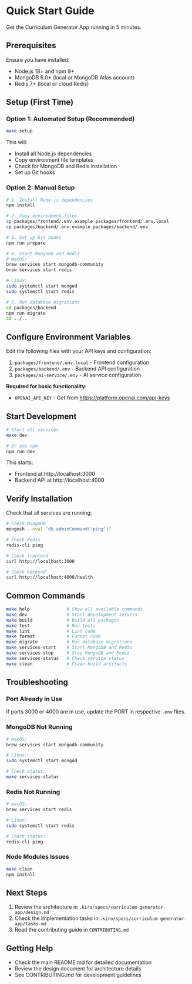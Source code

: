 # Quick Start Guide

Get the Curriculum Generator App running in 5 minutes.

## Prerequisites

Ensure you have installed:
- Node.js 18+ and npm 9+
- MongoDB 6.0+ (local or MongoDB Atlas account)
- Redis 7+ (local or cloud Redis)

## Setup (First Time)

### Option 1: Automated Setup (Recommended)

```bash
make setup
```

This will:
- Install all Node.js dependencies
- Copy environment file templates
- Check for MongoDB and Redis installation
- Set up Git hooks

### Option 2: Manual Setup

```bash
# 1. Install Node.js dependencies
npm install

# 2. Copy environment files
cp packages/frontend/.env.example packages/frontend/.env.local
cp packages/backend/.env.example packages/backend/.env

# 3. Set up Git hooks
npm run prepare

# 4. Start MongoDB and Redis
# macOS:
brew services start mongodb-community
brew services start redis

# Linux:
sudo systemctl start mongod
sudo systemctl start redis

# 5. Run database migrations
cd packages/backend
npm run migrate
cd ../..
```

## Configure Environment Variables

Edit the following files with your API keys and configuration:

1. `packages/frontend/.env.local` - Frontend configuration
2. `packages/backend/.env` - Backend API configuration
3. `packages/ai-service/.env` - AI service configuration

**Required for basic functionality:**
- `OPENAI_API_KEY` - Get from https://platform.openai.com/api-keys

## Start Development

```bash
# Start all services
make dev

# Or use npm
npm run dev
```

This starts:
- Frontend at http://localhost:3000
- Backend API at http://localhost:4000

## Verify Installation

Check that all services are running:

```bash
# Check MongoDB
mongosh --eval "db.adminCommand('ping')"

# Check Redis
redis-cli ping

# Check frontend
curl http://localhost:3000

# Check backend
curl http://localhost:4000/health
```

## Common Commands

```bash
make help              # Show all available commands
make dev               # Start development servers
make build             # Build all packages
make test              # Run tests
make lint              # Lint code
make format            # Format code
make migrate           # Run database migrations
make services-start    # Start MongoDB and Redis
make services-stop     # Stop MongoDB and Redis
make services-status   # Check service status
make clean             # Clean build artifacts
```

## Troubleshooting

### Port Already in Use

If ports 3000 or 4000 are in use, update the PORT in respective `.env` files.

### MongoDB Not Running

```bash
# macOS:
brew services start mongodb-community

# Linux:
sudo systemctl start mongod

# Check status:
make services-status
```

### Redis Not Running

```bash
# macOS:
brew services start redis

# Linux:
sudo systemctl start redis

# Check status:
redis-cli ping
```

### Node Modules Issues

```bash
make clean
npm install
```

## Next Steps

1. Review the architecture in `.kiro/specs/curriculum-generator-app/design.md`
2. Check the implementation tasks in `.kiro/specs/curriculum-generator-app/tasks.md`
3. Read the contributing guide in `CONTRIBUTING.md`

## Getting Help

- Check the main README.md for detailed documentation
- Review the design document for architecture details
- See CONTRIBUTING.md for development guidelines
